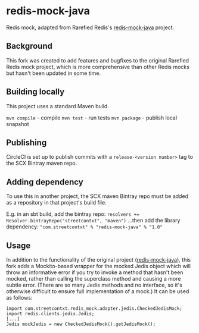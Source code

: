 # redis-mock-java
Redis mock, adapted from Rarefied Redis's [redis-mock-java](https://github.com/wilkenstein/redis-mock-java) project.

## Background

This fork was created to add features and bugfixes to the original Rarefied Redis mock project, 
which is more comprehensive than other Redis mocks but hasn't been updated in some time.

## Building locally

This project uses a standard Maven build.

`mvn compile` - compile
`mvn test` - run tests
`mvn package` - publish local snapshot

## Publishing

CircleCI is set up to publish commits with a `release-<version number>` tag to the SCX Bintray maven repo.

## Adding dependency

To use this in another project, the SCX maven Bintray repo must be added as a repository 
in that project's build file.

E.g. in an sbt build, add the bintray repo: `resolvers += Resolver.bintrayRepo("streetcontxt", "maven")`
...then add the library dependency: `"com.streetcontxt" % "redis-mock-java" % "1.0"`

## Usage

In addition to the functionality of the original project ([redis-mock-java](https://github.com/wilkenstein/redis-mock-java)),
this fork adds a Mockito-based wrapper for the mocked Jedis object which will throw an informative error
if you try to invoke a method that hasn't been mocked, rather than calling the superclass method
and causing a more subtle error. (There are so many Jedis methods and no interface, so it's otherwise
difficult to ensure full implementation of a mock.) It can be used as follows:

```
import com.streetcontxt.redis_mock.adapter.jedis.CheckedJedisMock;
import redis.clients.jedis.Jedis;
[...]
Jedis mockJedis = new CheckedJedisMock().getJedisMock();
```
